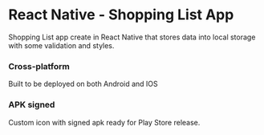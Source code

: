 # React Native - Shopping List App

Shopping List app create in React Native that stores data into local storage with some validation and styles.

### Cross-platform
Built to be deployed on both Android and IOS

### APK signed
Custom icon with signed apk ready for Play Store release.
